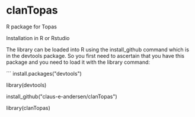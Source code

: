 # clanTopas
R package for Topas

Installation in R or Rstudio

The library can be loaded into R using the install_github command which is in the devtools package. So you first need to ascertain that you have this package and you need to load it with the library command:

´´´
install.packages("devtools")

library(devtools)

install_github("claus-e-andersen/clanTopas")

library(clanTopas)

